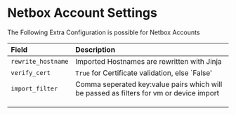 # Netbox Account Settings

The Following Extra Configuration is possible for Netbox Accounts

| Field              | Description                                                                             |
| :----------------- | :-------------------------------------------------------------------------------------- |
| `rewrite_hostname` | Imported Hostnames are rewritten with Jinja                                             |
| `verify_cert`      | `True` for Certificate validation, else `False'                                         |
| `import_filter`    | Comma seperated key:value pairs which will be passed as filters for vm or device import |
|                    |                                                                                         |
|                    |                                                                                         |
|                    |                                                                                         |
